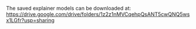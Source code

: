 The saved explainer models can be downloaded at: https://drive.google.com/drive/folders/1z2z1nMVCqehpQsANT5cwQNQ5wsx1LGfr?usp=sharing